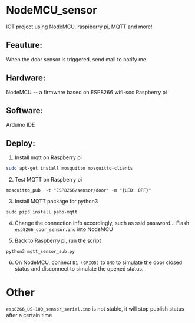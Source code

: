 # NodeMCU_sensor
IOT project using NodeMCU, raspiberry pi, MQTT and more!

## Feauture:
When the door sensor is triggered, send mail to notify me.

## Hardware:
NodeMCU -- a firmware based on ESP8266 wifi-soc
Raspberry pi

## Software:
Arduino IDE

## Deploy:
1. Install mqtt on Raspberry pi
```bash
sudo apt-get install mosquitto mosquitto-clients
```

2. Test MQTT on Raspberry pi
```
mosquitto_pub  -t "ESP8266/sensor/door" -m "{LED: OFF}"
```

3. Install MQTT package for python3
```
sudo pip3 install paho-mqtt
```

4. Change the connection info accordingly, such as ssid password... Flash `esp8266_door_sensor.ino` into NodeMCU

5. Back to Raspberry pi, run the script
```
python3 mqtt_sensor_sub.py
```

6. On NodeMCU, connect `D1 (GPIO5)` to `GND` to simulate the door closed status and disconnect to simulate the opened status. 


# Other
`esp8266_US-100_sensor_serial.ino` is not stable, it will stop publish status after a certain time
